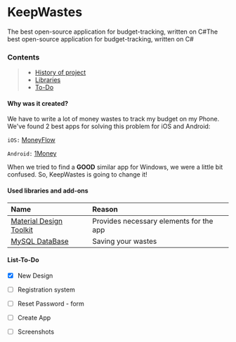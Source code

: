 # KeepWastes

The best open-source application for budget-tracking, written on C\#The best open-source application for budget-tracking, written on C\#

### Contents

> * [History of project](./#why-was-it-created)
> * [Libraries](./#used-libraries-and-add-ons)
> * [To-Do](./#list-to-do)

#### Why was it created?

We have to write a lot of money wastes to track my budget on my Phone. We've found 2 best apps for solving this problem for iOS and Android:

`iOS:` [MoneyFlow](https://itunes.apple.com/RU/app/id900890647)

`Android:` [1Money](https://play.google.com/store/apps/details?id=org.pixelrush.moneyiq&hl=ru)

When we tried to find a **GOOD** similar app for Windows, we were a little bit confused. So, KeepWastes is going to change it!

#### Used libraries and add-ons

| Name | Reason |
| :--- | :--- |
| [Material Design Toolkit](https://github.com/ButchersBoy/MaterialDesignInXamlToolkit) | Provides necessary elements for the app |
| [MySQL DataBase](https://dev.mysql.com/downloads/workbench/) | Saving your wastes |

#### List-To-Do

* [x] New Design
* [ ] Registration system
* [ ] Reset Password - form
* [ ] Create App
* [ ] Screenshots

